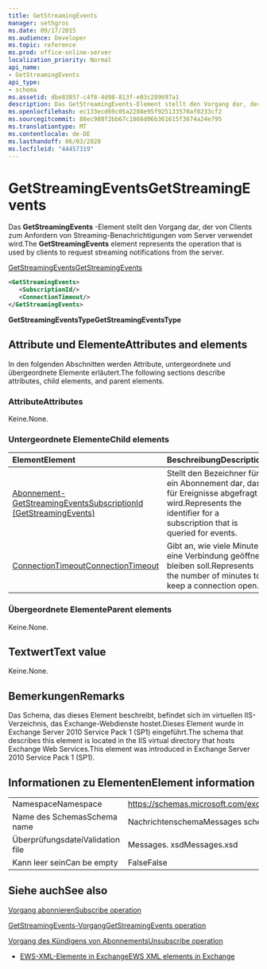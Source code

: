 ```yaml
---
title: GetStreamingEvents
manager: sethgros
ms.date: 09/17/2015
ms.audience: Developer
ms.topic: reference
ms.prod: office-online-server
localization_priority: Normal
api_name:
- GetStreamingEvents
api_type:
- schema
ms.assetid: dbe83857-c4f8-4d98-813f-e03c289697a1
description: Das GetStreamingEvents-Element stellt den Vorgang dar, der von Clients zum Anfordern von Streaming-Benachrichtigungen vom Server verwendet wird.
ms.openlocfilehash: ec133ecd69c05a2208e95f925133570af0233cf2
ms.sourcegitcommit: 88ec988f2bb67c1866d06b361615f3674a24e795
ms.translationtype: MT
ms.contentlocale: de-DE
ms.lasthandoff: 06/03/2020
ms.locfileid: "44457319"
---
```

# <a name="getstreamingevents"></a><span data-ttu-id="8de76-103">GetStreamingEvents</span><span class="sxs-lookup"><span data-stu-id="8de76-103">GetStreamingEvents</span></span>

<span data-ttu-id="8de76-104">Das **GetStreamingEvents** -Element stellt den Vorgang dar, der von Clients zum Anfordern von Streaming-Benachrichtigungen vom Server verwendet wird.</span><span class="sxs-lookup"><span data-stu-id="8de76-104">The **GetStreamingEvents** element represents the operation that is used by clients to request streaming notifications from the server.</span></span> 
  
[<span data-ttu-id="8de76-105">GetStreamingEvents</span><span class="sxs-lookup"><span data-stu-id="8de76-105">GetStreamingEvents</span></span>](getstreamingevents.md)
  
```XML
<GetStreamingEvents>
   <SubscriptionId/>
   <ConnectionTimeout/>
</GetStreamingEvents>
```

 <span data-ttu-id="8de76-106">**GetStreamingEventsType**</span><span class="sxs-lookup"><span data-stu-id="8de76-106">**GetStreamingEventsType**</span></span>
## <a name="attributes-and-elements"></a><span data-ttu-id="8de76-107">Attribute und Elemente</span><span class="sxs-lookup"><span data-stu-id="8de76-107">Attributes and elements</span></span>

<span data-ttu-id="8de76-108">In den folgenden Abschnitten werden Attribute, untergeordnete und übergeordnete Elemente erläutert.</span><span class="sxs-lookup"><span data-stu-id="8de76-108">The following sections describe attributes, child elements, and parent elements.</span></span>
  
### <a name="attributes"></a><span data-ttu-id="8de76-109">Attribute</span><span class="sxs-lookup"><span data-stu-id="8de76-109">Attributes</span></span>

<span data-ttu-id="8de76-110">Keine.</span><span class="sxs-lookup"><span data-stu-id="8de76-110">None.</span></span>
  
### <a name="child-elements"></a><span data-ttu-id="8de76-111">Untergeordnete Elemente</span><span class="sxs-lookup"><span data-stu-id="8de76-111">Child elements</span></span>

|<span data-ttu-id="8de76-112">**Element**</span><span class="sxs-lookup"><span data-stu-id="8de76-112">**Element**</span></span>|<span data-ttu-id="8de76-113">**Beschreibung**</span><span class="sxs-lookup"><span data-stu-id="8de76-113">**Description**</span></span>|
|:-----|:-----|
|[<span data-ttu-id="8de76-114">Abonnement-GetStreamingEvents</span><span class="sxs-lookup"><span data-stu-id="8de76-114">SubscriptionId (GetStreamingEvents)</span></span>](subscriptionid-getstreamingevents.md) <br/> |<span data-ttu-id="8de76-115">Stellt den Bezeichner für ein Abonnement dar, das für Ereignisse abgefragt wird.</span><span class="sxs-lookup"><span data-stu-id="8de76-115">Represents the identifier for a subscription that is queried for events.</span></span>  <br/> |
|[<span data-ttu-id="8de76-116">ConnectionTimeout</span><span class="sxs-lookup"><span data-stu-id="8de76-116">ConnectionTimeout</span></span>](connectiontimeout.md) <br/> |<span data-ttu-id="8de76-117">Gibt an, wie viele Minuten eine Verbindung geöffnet bleiben soll.</span><span class="sxs-lookup"><span data-stu-id="8de76-117">Represents the number of minutes to keep a connection open.</span></span>  <br/> |
   
### <a name="parent-elements"></a><span data-ttu-id="8de76-118">Übergeordnete Elemente</span><span class="sxs-lookup"><span data-stu-id="8de76-118">Parent elements</span></span>

<span data-ttu-id="8de76-119">Keine.</span><span class="sxs-lookup"><span data-stu-id="8de76-119">None.</span></span>
  
## <a name="text-value"></a><span data-ttu-id="8de76-120">Textwert</span><span class="sxs-lookup"><span data-stu-id="8de76-120">Text value</span></span>

<span data-ttu-id="8de76-121">Keine.</span><span class="sxs-lookup"><span data-stu-id="8de76-121">None.</span></span>
  
## <a name="remarks"></a><span data-ttu-id="8de76-122">Bemerkungen</span><span class="sxs-lookup"><span data-stu-id="8de76-122">Remarks</span></span>

<span data-ttu-id="8de76-123">Das Schema, das dieses Element beschreibt, befindet sich im virtuellen IIS-Verzeichnis, das Exchange-Webdienste hostet.Dieses Element wurde in Exchange Server 2010 Service Pack 1 (SP1) eingeführt.</span><span class="sxs-lookup"><span data-stu-id="8de76-123">The schema that describes this element is located in the IIS virtual directory that hosts Exchange Web Services.This element was introduced in Exchange Server 2010 Service Pack 1 (SP1).</span></span>
  
## <a name="element-information"></a><span data-ttu-id="8de76-124">Informationen zu Elementen</span><span class="sxs-lookup"><span data-stu-id="8de76-124">Element information</span></span>

|||
|:-----|:-----|
|<span data-ttu-id="8de76-125">Namespace</span><span class="sxs-lookup"><span data-stu-id="8de76-125">Namespace</span></span>  <br/> |https://schemas.microsoft.com/exchange/services/2006/messages  <br/> |
|<span data-ttu-id="8de76-126">Name des Schemas</span><span class="sxs-lookup"><span data-stu-id="8de76-126">Schema name</span></span>  <br/> |<span data-ttu-id="8de76-127">Nachrichtenschema</span><span class="sxs-lookup"><span data-stu-id="8de76-127">Messages schema</span></span>  <br/> |
|<span data-ttu-id="8de76-128">Überprüfungsdatei</span><span class="sxs-lookup"><span data-stu-id="8de76-128">Validation file</span></span>  <br/> |<span data-ttu-id="8de76-129">Messages. xsd</span><span class="sxs-lookup"><span data-stu-id="8de76-129">Messages.xsd</span></span>  <br/> |
|<span data-ttu-id="8de76-130">Kann leer sein</span><span class="sxs-lookup"><span data-stu-id="8de76-130">Can be empty</span></span>  <br/> |<span data-ttu-id="8de76-131">False</span><span class="sxs-lookup"><span data-stu-id="8de76-131">False</span></span>  <br/> |
   
## <a name="see-also"></a><span data-ttu-id="8de76-132">Siehe auch</span><span class="sxs-lookup"><span data-stu-id="8de76-132">See also</span></span>



[<span data-ttu-id="8de76-133">Vorgang abonnieren</span><span class="sxs-lookup"><span data-stu-id="8de76-133">Subscribe operation</span></span>](subscribe-operation.md)
  
[<span data-ttu-id="8de76-134">GetStreamingEvents-Vorgang</span><span class="sxs-lookup"><span data-stu-id="8de76-134">GetStreamingEvents operation</span></span>](getstreamingevents-operation.md)
  
[<span data-ttu-id="8de76-135">Vorgang des Kündigens von Abonnements</span><span class="sxs-lookup"><span data-stu-id="8de76-135">Unsubscribe operation</span></span>](unsubscribe-operation.md)


- [<span data-ttu-id="8de76-136">EWS-XML-Elemente in Exchange</span><span class="sxs-lookup"><span data-stu-id="8de76-136">EWS XML elements in Exchange</span></span>](ews-xml-elements-in-exchange.md)

